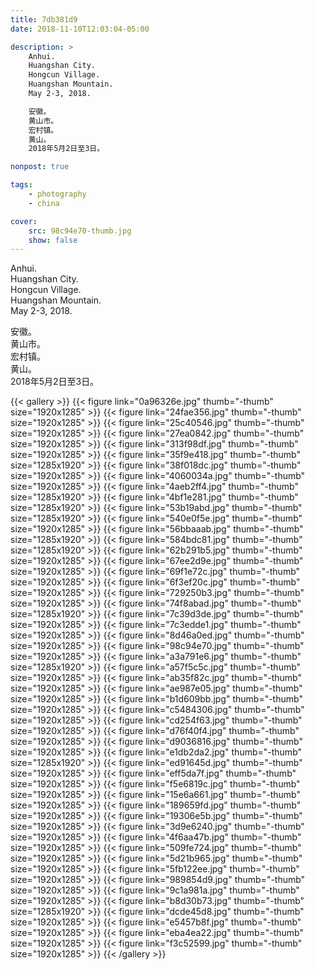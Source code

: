 ```yaml
---
title: 7db381d9
date: 2018-11-10T12:03:04-05:00

description: >
    Anhui.
    Huangshan City.
    Hongcun Village.
    Huangshan Mountain.
    May 2-3, 2018.

    安徽。
    黄山市。
    宏村镇。
    黄山。
    2018年5月2日至3日。

nonpost: true

tags:
    - photography
    - china

cover:
    src: 98c94e70-thumb.jpg
    show: false
---
```


Anhui.  
Huangshan City.  
Hongcun Village.  
Huangshan Mountain.  
May 2-3, 2018.  

安徽。  
黄山市。  
宏村镇。  
黄山。  
2018年5月2日至3日。

{{< gallery >}}
    {{< figure link="0a96326e.jpg" thumb="-thumb" size="1920x1285" >}}
    {{< figure link="24fae356.jpg" thumb="-thumb" size="1920x1285" >}}
    {{< figure link="25c40546.jpg" thumb="-thumb" size="1920x1285" >}}
    {{< figure link="27ea0842.jpg" thumb="-thumb" size="1920x1285" >}}
    {{< figure link="313f98df.jpg" thumb="-thumb" size="1920x1285" >}}
    {{< figure link="35f9e418.jpg" thumb="-thumb" size="1285x1920" >}}
    {{< figure link="38f018dc.jpg" thumb="-thumb" size="1920x1285" >}}
    {{< figure link="4060034a.jpg" thumb="-thumb" size="1920x1285" >}}
    {{< figure link="4aeb2ff4.jpg" thumb="-thumb" size="1285x1920" >}}
    {{< figure link="4bf1e281.jpg" thumb="-thumb" size="1285x1920" >}}
    {{< figure link="53b19abd.jpg" thumb="-thumb" size="1285x1920" >}}
    {{< figure link="540e0f5e.jpg" thumb="-thumb" size="1920x1285" >}}
    {{< figure link="56bbaaab.jpg" thumb="-thumb" size="1285x1920" >}}
    {{< figure link="584bdc81.jpg" thumb="-thumb" size="1285x1920" >}}
    {{< figure link="62b291b5.jpg" thumb="-thumb" size="1920x1285" >}}
    {{< figure link="67ee2d9e.jpg" thumb="-thumb" size="1920x1285" >}}
    {{< figure link="69f1e72c.jpg" thumb="-thumb" size="1920x1285" >}}
    {{< figure link="6f3ef20c.jpg" thumb="-thumb" size="1920x1285" >}}
    {{< figure link="729250b3.jpg" thumb="-thumb" size="1920x1285" >}}
    {{< figure link="74f8abad.jpg" thumb="-thumb" size="1285x1920" >}}
    {{< figure link="7c39d3de.jpg" thumb="-thumb" size="1920x1285" >}}
    {{< figure link="7c3edde1.jpg" thumb="-thumb" size="1920x1285" >}}
    {{< figure link="8d46a0ed.jpg" thumb="-thumb" size="1920x1285" >}}
    {{< figure link="98c94e70.jpg" thumb="-thumb" size="1920x1285" >}}
    {{< figure link="a3a791e6.jpg" thumb="-thumb" size="1285x1920" >}}
    {{< figure link="a57f5c5c.jpg" thumb="-thumb" size="1920x1285" >}}
    {{< figure link="ab35f82c.jpg" thumb="-thumb" size="1920x1285" >}}
    {{< figure link="ae987e05.jpg" thumb="-thumb" size="1920x1285" >}}
    {{< figure link="b1d609bb.jpg" thumb="-thumb" size="1920x1285" >}}
    {{< figure link="c5484306.jpg" thumb="-thumb" size="1920x1285" >}}
    {{< figure link="cd254f63.jpg" thumb="-thumb" size="1920x1285" >}}
    {{< figure link="d76f40f4.jpg" thumb="-thumb" size="1920x1285" >}}
    {{< figure link="d9036816.jpg" thumb="-thumb" size="1920x1285" >}}
    {{< figure link="e1db2da2.jpg" thumb="-thumb" size="1285x1920" >}}
    {{< figure link="ed91645d.jpg" thumb="-thumb" size="1920x1285" >}}
    {{< figure link="eff5da7f.jpg" thumb="-thumb" size="1920x1285" >}}
    {{< figure link="f5e6819c.jpg" thumb="-thumb" size="1920x1285" >}}
    {{< figure link="15e6a661.jpg" thumb="-thumb" size="1920x1285" >}}
    {{< figure link="189659fd.jpg" thumb="-thumb" size="1920x1285" >}}
    {{< figure link="19306e5b.jpg" thumb="-thumb" size="1920x1285" >}}
    {{< figure link="3d9e6240.jpg" thumb="-thumb" size="1920x1285" >}}
    {{< figure link="4f6aa47b.jpg" thumb="-thumb" size="1920x1285" >}}
    {{< figure link="509fe724.jpg" thumb="-thumb" size="1920x1285" >}}
    {{< figure link="5d21b965.jpg" thumb="-thumb" size="1920x1285" >}}
    {{< figure link="5fb122ee.jpg" thumb="-thumb" size="1920x1285" >}}
    {{< figure link="989854d9.jpg" thumb="-thumb" size="1920x1285" >}}
    {{< figure link="9c1a981a.jpg" thumb="-thumb" size="1920x1285" >}}
    {{< figure link="b8d30b73.jpg" thumb="-thumb" size="1285x1920" >}}
    {{< figure link="dcde45d8.jpg" thumb="-thumb" size="1920x1285" >}}
    {{< figure link="e5457b8f.jpg" thumb="-thumb" size="1920x1285" >}}
    {{< figure link="eba4ea22.jpg" thumb="-thumb" size="1920x1285" >}}
    {{< figure link="f3c52599.jpg" thumb="-thumb" size="1920x1285" >}}
{{< /gallery >}}
